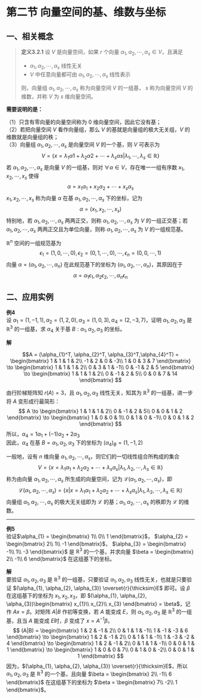 # 第二节  向量空间的基、维数与坐标

## 一、相关概念
> **定义3.2.1** 设 $V$ 是向量空间，如果 $r$ 个向量 $\alpha_{1}, \alpha_{2}, \cdots, \alpha_{s} \in V$，且满足
> - $\alpha_{1}, \alpha_{2}, \cdots, \alpha_{s}$ 线性无关
> - $V$ 中任意向量都可由 $\alpha_{1}, \alpha_{2}, \cdots, \alpha_{s}$ 线性表示
>
> 则，向量组  $\alpha_{1}, \alpha_{2}, \cdots, \alpha_{s}$ 称为向量空间 $V$ 的一组基， $s$ 称为向量空间 $V$ 的维数，并称 $V$ 为 $s$ 维向量空间。  

**需要说明的是：**  

（1）只含有零向量的向量空间称为 $0$ 维向量空间，因此它没有基；   
（2）若把向量空间 $V$ 看作向量组，那么 $V$ 的基就是向量组的极大无关组，$V$ 的维数就是向量组的秩；  
（3）向量组 $\alpha_{1}, \alpha_{2}, \cdots, \alpha_{s}$ 是向量空间 $V$ 的一个基，则 $V$ 可表示为
$$V = \{x = \lambda_{1}\alpha{1} + \lambda_{2}\alpha{2} + \cdots + \lambda_{s}\alpha{s}|\lambda_{1},\cdots, \lambda_{s} \in \mathbb{R}\}$$
若 $\alpha_{1}, \alpha_{2}, \cdots, \alpha_{s}$ 是向量 $V$ 的一组基，则对 $\forall \alpha \in V$，存在唯一一组有序数 $x_{1}, x_{2}, \cdots, x_{s}$ 使得
$$\alpha = x_{1}\alpha_{1} + x_{2}\alpha_{2} + \cdots + x_{s}\alpha_{s}$$
$x_{1}, x_{2}, \cdots, x_{s}$ 称为向量 $\alpha$ 在基  $\alpha_{1}, \alpha_{2}, \cdots, \alpha_{s}$ 下的坐标，记为
$$\alpha = (x_{1}, x_{2}, \cdots, x_{s})$$
特别地，若 $\alpha_{1}, \alpha_{2}, \cdots, \alpha_{s}$ 两两正交，则称 $\alpha_{1}, \alpha_{2}, \cdots, \alpha_{s}$ 为 $V$ 的一组正交基；若 $\alpha_{1}, \alpha_{2}, \cdots, \alpha_{s}$ 两两正交且为单位向量，则称 $\alpha_{1}, \alpha_{2}, \cdots, \alpha_{s}$ 为 $V$ 的一组规范基。

$\mathbb{R}^n$ 空间的一组规范基为
$$\epsilon_{1} = (1, 0, \cdots, 0), \epsilon_{2} = (0, 1, \cdots, 0), \cdots, \epsilon_{n} = (0, 0, \cdots, 1)$$
向量 $\alpha = (\alpha_{1}, \alpha_{2}, \cdots, \alpha_{n})$ 在此规范基下的坐标为 $(\alpha_{1}, \alpha_{2}, \cdots, \alpha_{n})$，其原因在于
$$\alpha = \alpha_{1}\epsilon_{1}, \alpha_{2}\epsilon_{2}, \cdots, \alpha_{n}\epsilon_{n}$$

## 二、应用实例
**例4**  
设 $\alpha_{1} = (1,-1,1), \alpha_{2} = (1,2,0), \alpha_{3} = (1,0,3), \alpha_{4} = (2,-3,7)$，证明 $\alpha_{1}, \alpha_{2},\alpha_{3}$ 是 $\mathbb{R}^3$ 的一组基，求 $\alpha_{4}$ 关于基 $B: \alpha_{1},\alpha_{2},\alpha_{3}$ 的坐标。

**解**

$$A = (\alpha_{1}^T, \alpha_{2}^T, \alpha_{3}^T,\alpha_{4}^T) = 
\begin{bmatrix}
1 & 1 & 1 & 2\\
-1 & 2 & 0 & -3\\
1 & 0 & 3 & 7
\end{bmatrix}
\to
\begin{bmatrix}
1 & 1 & 1 & 2\\
0 & 3 & 1 & -1\\
0 & -1 & 2 & 5
\end{bmatrix}
\to
\begin{bmatrix}
1 & 1 & 1 & 2\\
0 & -1 & 2 & 5\\
0 & 0 & 7 & 14
\end{bmatrix}
$$

由行阶梯矩阵知 $r(A) = 3$，且 $\alpha_{1}, \alpha_{2},\alpha_{3}$ 线性无关，知其为  $\mathbb{R}^3$ 的一组基，进一步将 $A$ 变形成行最简形：
$$
A \to \begin{bmatrix}
1 & 1 & 1 & 2\\
0 & -1 & 2 & 5\\
0 & 0 & 1 & 2
\end{bmatrix}
\to 
\begin{bmatrix}
1 & 0 & 0 & 1\\
0 & 1 & 0 & -1\\
0 & 0 & 1 & 2
\end{bmatrix}
$$
所以，$\alpha_{4} = 1 \alpha_{1} + (-1) \alpha_{2} + 2\alpha_{3}$  
因此，$\alpha_{4}$ 在基 $B = \alpha_{1}, \alpha_{2}, \alpha_{3}$ 下的坐标为 $(\alpha_{4})_{B} = (1, -1, 2 )$

一般地，设有 $n$ 维向量 $\alpha_{1}, \alpha_{2}, \cdots, \alpha_{s}$，则它们的一切线性组合所构成的集合
$$V = \{x = \lambda_{1}\alpha_{1} + \lambda_{2}\alpha_{2} + \cdots + \lambda_{s}\alpha_{s}| \lambda_{1}, \lambda_{2}, \cdots,  \lambda_{s} \in \mathbb{R}\}$$
称为由向量 $\alpha_{1}, \alpha_{2}, \cdots, \alpha_{s}$ 所生成的向量空间，记为 $\mathcal{L}(\alpha_{1}, \alpha_{2}, \cdots, \alpha_{s})$，即
$$
\mathcal{L}(\alpha_{1}, \alpha_{2}, \cdots, \alpha_{s}) = \{x|x = \lambda_{1}\alpha_{1} + \lambda_{2}\alpha_{2} + \cdots + \lambda_{s}\alpha_{s}| \lambda_{1}, \lambda_{2}, \cdots,  \lambda_{s} \in \mathbb{R}\}
$$
向量组 $\alpha_{1}, \alpha_{2}, \cdots, \alpha_{s}$ 的极大无关组即为 $\mathcal{L}$ 的基；$\alpha_{1}, \alpha_{2}, \cdots, \alpha_{s}$ 的秩即为 $\mathcal{L}$ 的维数。

---

**例5**  
验证$\alpha_{1} = \begin{bmatrix}
1\\
0\\
1
\end{bmatrix}$，
$\alpha_{2} = \begin{bmatrix}
2\\
1\\
-1
\end{bmatrix}$，
$\alpha_{3} = \begin{bmatrix}
-1\\
1\\
-3
\end{bmatrix}$
是 $\mathbb{R}^3$ 的一个基，并求向量 $\beta = \begin{bmatrix}
2\\
-1\\
6
\end{bmatrix}$ 在这组基下的坐标。

**解**  
要验证 $\alpha_{1}, \alpha_{2}, \alpha_{3}$ 是 $\mathbb{R}^3$ 的一组基，只要验证 $\alpha_{1}, \alpha_{2}, \alpha_{3}$ 线性无关，也就是只要验证 $(\alpha_{1}, \alpha_{2}, \alpha_{3}) \overset{r}{\thicksim}E$ 即可。设 $\beta$ 在这组基下的坐标为 $x_{1}, x_{2}, x_{3}$，即 $(\alpha_{1}, \alpha_{2}, \alpha_{3})\begin{bmatrix}
x_{1}\\
x_{2}\\
x_{3}
\end{bmatrix} = \beta$，记作 $Ax = \beta$。对矩阵 $A|B$ 作初等变换，若 $A$ 能变成 $E$，则 $\alpha_{1}, \alpha_{2}, \alpha_{3}$ 是 $\mathbb{R}^3$ 的一组基，且当 $A$ 能变成 $E$时，$\beta$ 变成了 $x = A^{-1}\beta$。
$$
(A|B) = \begin{bmatrix}
1 & 2 & -1 & 2\\
0 & 1 & 1 & -1\\
1 & -1 & -3 & 6
\end{bmatrix}
\to
\begin{bmatrix}
1 & 2 & -1 & 2\\
0 & 1 & 1 & -1\\
1 & -3 & -2 & 4
\end{bmatrix}
\to
\begin{bmatrix}
1 & 2 & -1 & 2\\
0 & 1 & 1 & -1\\
0 & 0 & 1 & 1
\end{bmatrix}
\to
\begin{bmatrix}
1 & 0 & 0 & 7\\
0 & 1 & 0 & -2\\
0 & 0 & 1 & 1
\end{bmatrix}
$$
因为，$(\alpha_{1}, \alpha_{2}, \alpha_{3}) \overset{r}{\thicksim}E$，所以 $\alpha_{1}, \alpha_{2}, \alpha_{3}$ 是 $\mathbb{R}^3$ 的一个基，且向量 $\beta = \begin{bmatrix}
2\\
-1\\
6
\end{bmatrix}$ 在这组基下的坐标为 $\beta = \begin{bmatrix}
7\\
-2\\
1
\end{bmatrix}$。